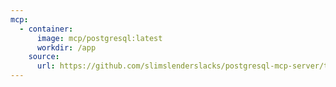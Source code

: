 ```yaml
---
mcp:
  - container:
      image: mcp/postgresql:latest
      workdir: /app
    source:
      url: https://github.com/slimslenderslacks/postgresql-mcp-server/tree/main
---
```

